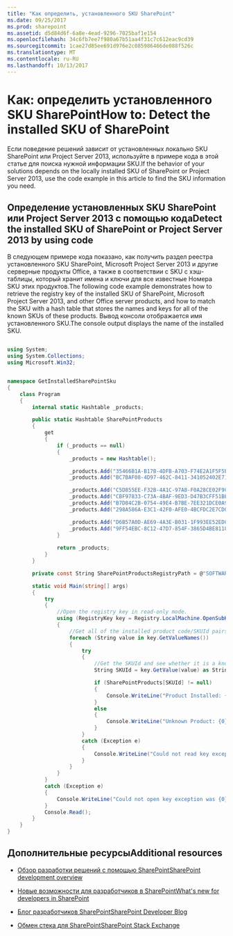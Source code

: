 ```yaml
---
title: "Как определить, установленного SKU SharePoint"
ms.date: 09/25/2017
ms.prod: sharepoint
ms.assetid: d5d84d6f-6a8e-4ead-9296-7025baf1e154
ms.openlocfilehash: 34c6fb7ee7f980a67b51aa4f31c7c612eac9cd39
ms.sourcegitcommit: 1cae27d85ee691d976e2c085986466de088f526c
ms.translationtype: MT
ms.contentlocale: ru-RU
ms.lasthandoff: 10/13/2017
---
```

# <a name="how-to-detect-the-installed-sku-of-sharepoint"></a><span data-ttu-id="6f148-102">Как: определить установленного SKU SharePoint</span><span class="sxs-lookup"><span data-stu-id="6f148-102">How to: Detect the installed SKU of SharePoint</span></span>
<span data-ttu-id="6f148-103">Если поведение решений зависит от установленных локально SKU SharePoint или Project Server 2013, используйте в примере кода в этой статье для поиска нужной информации SKU.</span><span class="sxs-lookup"><span data-stu-id="6f148-103">If the behavior of your solutions depends on the locally installed SKU of SharePoint or Project Server 2013, use the code example in this article to find the SKU information you need.</span></span>
## <a name="detect-the-installed-sku-of-sharepoint-or-project-server-2013-by-using-code"></a><span data-ttu-id="6f148-104">Определение установленных SKU SharePoint или Project Server 2013 с помощью кода</span><span class="sxs-lookup"><span data-stu-id="6f148-104">Detect the installed SKU of SharePoint or Project Server 2013 by using code</span></span>
<span data-ttu-id="6f148-105"><a name="SP15DetectSKU_detect"> </a></span><span class="sxs-lookup"><span data-stu-id="6f148-105"></span></span>

<span data-ttu-id="6f148-106">В следующем примере кода показано, как получить раздел реестра установленного SKU SharePoint, Microsoft Project Server 2013 и другие серверные продукты Office, а также в соответствии с SKU с хэш-таблицы, который хранит имена и ключи для все известные Номера SKU этих продуктов.</span><span class="sxs-lookup"><span data-stu-id="6f148-106">The following code example demonstrates how to retrieve the registry key of the installed SKU of SharePoint, Microsoft Project Server 2013, and other Office server products, and how to match the SKU with a hash table that stores the names and keys for all of the known SKUs of these products.</span></span> <span data-ttu-id="6f148-107">Вывод консоли отображается имя установленного SKU.</span><span class="sxs-lookup"><span data-stu-id="6f148-107">The console output displays the name of the installed SKU.</span></span>
  
    
    

```cs

using System;
using System.Collections;
using Microsoft.Win32;


namespace GetInstalledSharePointSku
{
    class Program
    {
        internal static Hashtable _products;

        public static Hashtable SharePointProducts
        {
            get 
            {
                if (_products == null)
                {
                    _products = new Hashtable();

                    _products.Add("35466B1A-B17B-4DFB-A703-F74E2A1F5F5E", "Project Server 2013");
                    _products.Add("BC7BAF08-4D97-462C-8411-341052402E71", " Project Server 2013 Preview");

                    _products.Add("C5D855EE-F32B-4A1C-97A8-F0A28CE02F9C", "SharePoint");
                    _products.Add("CBF97833-C73A-4BAF-9ED3-D47B3CFF51BE", "SharePoint Preview");
                    _products.Add("B7D84C2B-0754-49E4-B7BE-7EE321DCE0A9", "SharePoint Enterprise");
                    _products.Add("298A586A-E3C1-42F0-AFE0-4BCFDC2E7CD0", "SharePoint Enterprise Preview");

                    _products.Add("D6B57A0D-AE69-4A3E-B031-1F993EE52EDC ", "Microsoft Office Online");
                    _products.Add("9FF54EBC-8C12-47D7-854F-3865D4BE8118", "SharePoint Foundation 2013");
                }
                
                return _products;
            }
        }

        private const String SharePointProductsRegistryPath = @"SOFTWARE\\Microsoft\\Shared Tools\\Web Server Extensions\\15.0\\WSS\\InstalledProducts\\";

        static void Main(string[] args)
        {
            try
            {
                //Open the registry key in read-only mode.
                using (RegistryKey key = Registry.LocalMachine.OpenSubKey(SharePointProductsRegistryPath, false))
                {
                    //Get all of the installed product code/SKUId pairs.
                    foreach (String value in key.GetValueNames())
                    {
                        try
                        {
                            //Get the SKUId and see whether it is a known product.
                            String SKUId = key.GetValue(value) as String;

                            if (SharePointProducts[SKUId] != null)
                            {
                                Console.WriteLine("Product Installed: {0}", SharePointProducts[SKUId]);
                            }
                            else
                            {
                                Console.WriteLine("Unknown Product: {0}", SKUId);
                            }
                        }
                        catch (Exception e)
                        {
                            Console.WriteLine("Could not read key exception was {0}", e.Message);
                        }
                    }
                }
            }
            catch (Exception e)
            {
                Console.WriteLine("Could not open key exception was {0}", e.Message);
            }
            Console.Read();
        }
    }
}
```


## <a name="additional-resources"></a><span data-ttu-id="6f148-108">Дополнительные ресурсы</span><span class="sxs-lookup"><span data-stu-id="6f148-108">Additional resources</span></span>
<span data-ttu-id="6f148-109"><a name="bk_SP15DetectSKUaddresources"> </a></span><span class="sxs-lookup"><span data-stu-id="6f148-109"></span></span>


-  [<span data-ttu-id="6f148-110">Обзор разработки решений с помощью SharePoint</span><span class="sxs-lookup"><span data-stu-id="6f148-110">SharePoint development overview</span></span>](sharepoint-development-overview.md)
    
  
-  [<span data-ttu-id="6f148-111">Новые возможности для разработчиков в SharePoint</span><span class="sxs-lookup"><span data-stu-id="6f148-111">What's new for developers in SharePoint</span></span>](what-s-new-for-developers-in-sharepoint.md)
    
  
-  [<span data-ttu-id="6f148-112">Блог разработчиков SharePoint</span><span class="sxs-lookup"><span data-stu-id="6f148-112">SharePoint Developer Blog</span></span>](http://blogs.msdn.com/b/sharepointdev/)
    
  
-  [<span data-ttu-id="6f148-113">Обмен стека для SharePoint</span><span class="sxs-lookup"><span data-stu-id="6f148-113">SharePoint Stack Exchange</span></span>](http://sharepoint.stackexchange.com/)
    
  

